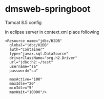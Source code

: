 # dmsweb-springboot

Tomcat 8.5  config

in eclipse server in context.xml  place following 

    <Resource name="jdbc/H2DB" 
      global="jdbc/H2DB" 
      auth="Container" 
      type="javax.sql.DataSource" 
      driverClassName="org.h2.Driver" 
      url="jdbc:h2:~/test" 
      username="sa" 
      password="sa" 
      
      maxActive="100" 
      maxIdle="20" 
      minIdle="5" 
      maxWait="10000"/>
